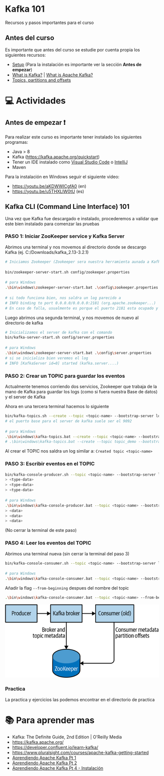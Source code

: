 # Kafka 101
Recursos y pasos importantes para el curso

## Antes del curso
Es importante que antes del curso se estudie por cuenta propia los siguientes recursos:
* [Setup](https://kafka.apache.org/quickstart) (Para la instalación es importante ver la sección **Antes de empezar**)
* [What is Kafka?](https://www.confluent.io/what-is-apache-kafka/) | [What is Apache Kafka?](https://www.geeksforgeeks.org/what-is-apache-kafka-and-how-does-it-work/?ref=rp)
* [Topics, partitions and offsets](https://medium.com/event-driven-utopia/understanding-kafka-topic-partitions-ae40f80552e8) 

# :computer:  Actividades

## Antes de empezar :exclamation:
Para realizar este curso es importante tener instalado los siguientes programas:

- Java > 8
- Kafka (https://kafka.apache.org/quickstart)
- Tener un IDE instalado como [Visual Studio Code](https://code.visualstudio.com/download) o [IntelliJ](https://www.jetbrains.com/idea/download) 
- Maven

Para la instalación en Windows seguir el siguiente video:

* https://youtu.be/aKDWWICgfA0 (en)
* https://youtu.be/u5THXLlW0tU (es)


## Kafka CLI (Command Line Interface) 101
Una vez que Kafka fue descargado e instalado, procederemos a validar que este bien instalado para comenzar las pruebas

### PASO 1: Iniciar ZooKeeper service y Kafka Server
Abrimos una terminal y nos movemos al directorio donde se descargo Kafka 
(ej. C:/Downloads/kafka_2.13-3.2.1)

``` bash
# Iniciamos Zookeeper (Zookeeper sera nuestra herramienta aunada a Kafka para mantener los logs/mensajes guardados)

bin/zookeeper-server-start.sh config/zookeeper.properties 

# para Windows  
.\bin\windows\zookeeper-server-start.bat .\config\zookeeper.properties

# si todo funciona bien, nos saldra un log parecido a 
# INFO binding to port 0.0.0.0/0.0.0.0:2181 (org.apache.zookeeper...)
# En caso de falla, usualmente es porque el puerto 2181 esta ocupado y debemos cambiar el puerto editando el archivo de zookeeper.properties y modificando el puerto
```

Luego abrimos una segunda terminal, y nos movemos de nuevo al directorio de kafka
```bash
# Inicializamos el server de kafka con el comando
bin/kafka-server-start.sh config/server.properties

# para Windows
.\bin\windows\zookeeper-server-start.bat .\config\server.properties
# si se inicializa bien veremos el log 
# INFO [KafkaServer id=0] started (kafka.server....)
``` 

### PASO 2: Crear un TOPIC para guardar los eventos
Actualmente tenemos corriendo dos servicios, Zookeeper que trabaja de la mano de Kafka para guardar los logs (como si fuera nuestra Base de datos) y el server de Kafka

Ahora en una tercera terminal hacemos lo siguiente
```bash
bin/kafka-topics.sh --create --topic <topic-name> --bootstrap-server localhost:<kafka-server-port>
# el puerto base para el server de kafka suele ser el 9092

# para Windows
.\bin\windows\kafka-topics.bat --create --topic <topic-name> --bootstrap-server localhost:<kafka-server-port>
# .\bin\windows\kafka-topics.bat --create --topic topic_demo --bootstrap-server localhost:9092
```
Al crear el TOPIC nos saldra un log similar a:
`Created topic <topic-name>`

### PASO 3: Escribir eventos en el TOPIC

```bash
bin/kafka-console-producer.sh --topic <topic-name> --bootstrap-server localhost:<kafka-server-port> 
> <type-data>
> <type-data>
> <type-data>

# para Windows
.\bin\windows\kafka-console-producer.bat --topic <topic-name> --bootstrap-server localhost:<kafka-server-port> 
> <data>
> <data>
> <data>
```
(No cerrar la terminal de este paso)

### PASO 4: Leer los eventos del TOPIC
Abrimos una terminal nueva (sin cerrar la terminal del paso 3)
```bash
bin/kafka-console-consumer.sh --topic <topic-name> --bootstrap-server localhost:<kafka-server-port> 

# para Windows
.\bin\windows\kafka-console-consumer.bat --topic <topic-name> --bootstrap-server localhost:<kafka-server-port> 
```

Añadir la flag `--from-beginning` despues del nombre del topic
```bash
.\bin\windows\kafka-console-consumer.bat --topic <topic-name> --from-beginning --bootstrap-server localhost:<kafka-server-port> 
```

![Alt text](./img/kafka_zookeeper_diagram.png "Kafka & Zookeeper Diagram")


### Practica
La practica y ejercicios las podemos encontrar en el directorio de practica


# :books: Para aprender mas
* Kafka: The Definite Guide, 2nd Edition | O'Reilly Media
* https://kafka.apache.org/
* https://developer.confluent.io/learn-kafka/
* https://www.pluralsight.com/courses/apache-kafka-getting-started
* [Aprendiendo Apache Kafka Pt 1](https://www.enmilocalfunciona.io/aprendiendo-apache-kafka-parte-1/)
* [Aprendiendo Apache Kafka Pt 2](https://www.enmilocalfunciona.io/aprendiendo-apache-kafka-parte-2-2/)
* [Aprendiendo Apache Kafka Pt 4 - Instalación](https://www.enmilocalfunciona.io/aprendiendo-apache-kafka-parte-4/)
